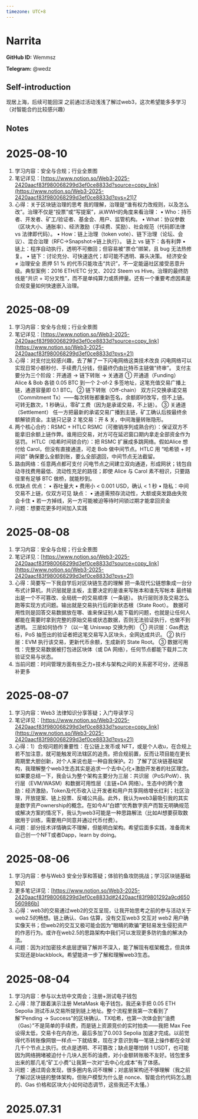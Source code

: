 ```yaml
---
timezone: UTC+8
---
```


# Narrita

**GitHub ID:** Wemmsz

**Telegram:** @wedz

## Self-introduction

现居上海，后续可能回深    之前通过活动浅浅了解过web3，这次希望能多多学习（对智能合约比较感兴趣）

## Notes

<!-- Content_START -->
# 2025-08-10

1. 学习内容：安全与合规；行业全景图
2. 笔记详见：[https://www.notion.so/Web3-2025-2420aacf83f980068299d3ef0ce8833d?source=copy_link](https://www.notion.so/Web3-2025-2420aacf83f980068299d3ef0ce8833d?pvs=21)7
3. 心得：关于区块链治理的思考
我的理解，治理是“谁有权力改规则，以及怎么改”。治理不仅是“投票”或“写提案”，从WWH的角度来看治理：
• Who：持币者、开发者、矿工/验证者、基金会、用户、监管机构。
• What：协议参数（区块大小、通胀率）、经济激励（手续费、奖励）、社会规范（代码即法律 vs 法律即代码）。
• How：链上治理（token vote）、链下治理（论坛、会议）、混合治理（RFC→Snapshot→链上执行）。
链上 vs 链下：各有利弊
• 链上：程序自动执行，透明不可撤回；但容易被“票仓”绑架，且 bug 无法热修复。
• 链下：讨论充分、可快速迭代；却可能不透明、寡头决策。
经济安全 ≠ 治理安全
质押 51 % 的代币只能攻击“共识”，不一定能逼社区接受恶意升级。典型案例：2016 ETH/ETC 分叉、2022 Steem vs Hive。治理的最终防线是“共识 + 可分叉性”，而不是单纯算力或质押量。还有一个重要考虑因素是合规变量如何快速嵌入治理。

# 2025-08-09

1. 学习内容：安全与合规；行业全景图
2. 笔记详见：[https://www.notion.so/Web3-2025-2420aacf83f980068299d3ef0ce8833d?source=copy_link](https://www.notion.so/Web3-2025-2420aacf83f980068299d3ef0ce8833d?pvs=21)
3. 心得：对支付比较感兴趣，去了解了一下闪电网络这类技术改良
闪电网络可以实现日常小额秒付、手续费几分钱，但最终仍由比特币主链做“终审”。
支付主要分为三个阶段：开通道 → 链下转账 → 关通道
① 开通道（Funding）
Alice & Bob 各锁 0.05 BTC 到一个 2-of-2 多签地址，这笔充值交易广播上链，通道容量即 0.1 BTC。
② 链下转账（Off-chain）
双方只交换承诺交易（Commitment Tx）——每次转账都重新签名，余额即时改写，但不上链。可转无数次，1 秒确认，零矿工费（因为是承诺交易，不上链）。
③ 关通道（Settlement）
任一方把最新的承诺交易广播到主链，矿工确认后按最终余额解锁资金。主链只记录 2 笔交易：开 & 关，中间海量转账隐形。
2. 两个核心合约：RSMC + HTLC
RSMC（可撤销序列成熟合约）：保证双方不能拿旧余额上链作弊。谁用旧交易，对方可在延迟窗口期内拿走全部资金作为惩罚。
HTLC（哈希时间锁合约）：把 RSMC 扩展成多跳网络。假如Alice 想付给 Carol，但没有直接通道，可走 Bob 做中间节点。HTLC 用 “哈希锁 + 时间锁” 确保要么全额到账，要么全部退回，中间节点无法截留。
3. 路由网络：任意两点都可支付
闪电节点之间建立双向通道，形成网状；钱包自动寻找费用最低、流动性充足的路径；即使 Alice 与 Carol 素不相识，只要路径里有足够 BTC 做桥，就能秒到。
4. 优缺点
优点：
• 吞吐量大
• 费用小 < 0.001 USD，确认 < 1 秒
• 隐私：中间交易不上链，仅双方可见
缺点：
• 通道需预存流动性，大额或突发路由失败会卡住
• 若一方掉线，另一方可能被迫等待时间锁过期才能拿回资金
5. 问题：想要花更多时间加入实践

# 2025-08-08

1. 学习内容：安全与合规；行业全景图
2. 笔记详见：[https://www.notion.so/Web3-2025-2420aacf83f980068299d3ef0ce8833d?source=copy_link](https://www.notion.so/Web3-2025-2420aacf83f980068299d3ef0ce8833d?pvs=21)
3. 心得：简要写一下我自学后对区块链生态的理解
把一条现代公链想象成一台分布式计算机，共识层就是主板，主要决定的是谁来写账本和谁先写帐本
最终输出是一个不可篡改、全局统一的交易顺序（一条链）。
执行层则涉及交易怎么跑等实现方式问题。输出就是交易执行后的新状态根（State Root）。
数据可用性则是回答交易数据放在哪、谁来保证别人能下载的问题，也就是让任何人都能在需要时拿到完整的原始交易或状态数据，否则无法验证执行，也做不到透明。
三层如何协作？（以一笔 Uniswap 交换为例）
① 共识层：Gas费达标，PoS 抽签出的验证者把这笔交易写入区块头，全网达成共识。
② 执行层：EVM 执行该交易，更新代币余额，生成新的 State Root。
③ 数据可用性：完整交易数据被打包进区块体（或 DA 网络），任何节点都能下载并二次验证交易与状态。
4. 当前问题：时间管理方面有些乏力+技术与架构之间的关系密不可分，还得恶补更多

# 2025-08-07

1. 学习内容：Web3 法律知识分享答疑；入门导读学习
2. 笔记详见：[https://www.notion.so/Web3-2025-2420aacf83f980068299d3ef0ce8833d?source=copy_link](https://www.notion.so/Web3-2025-2420aacf83f980068299d3ef0ce8833d?pvs=21)
3. 心得：1）合规问题的重要性：在公链上发币或 NFT，或是个人收u，在合规上若不加注意，就可能触发司法辖区的追责。把合规前置，反而让项目能在更长周期里大胆创新，对个人来说也是一种自我保护。2）了解了区块链基础架构，我理解整个web3生态其实是追求一个去中心化+激励开发者的社区理念。如果要总结一下，我会认为整个架构主要分为三层：共识层（PoS/PoW）、执行层（EVM/WASM）和数据可用性层（主链+DA 网络）。生态中的两个激励：经济激励，Token及代币收入让开发者和用户共享网络增长红利；社区治理，开放提案、链上投票、反哺公共品。此外，我认为web3最吸引我的其实是数字资产ownership的概念。在如今AI“白嫖”优秀数字资产而暂无明确规范或解决方案的情况下，我认为web3可能是一种思路解法（比如AI想要获取数据用于训练，需要用户同意并通过代币付费）。
4. 问题：部分技术详情确实不理解，但能明白架构。希望后面多实践，准备周末自己创一个NFT或者Dapp，learn by doing。

# 2025-08-06

1. 学习内容：参与Web3 安全分享和答疑；体验钓鱼攻防挑战；学习区块链基础知识
2. 更多笔记详见：[https://www.notion.so/Web3-2025-2420aacf83f980068299d3ef0ce8833d#2420aacf83f9801292a9cd650560986b]
3. 心得：web3的交易通过web2的交互呈现，让我开始思考之前的参与活动关于web2.5的畅想。链上确认、Gas 估算，没有交互web3 交互对 web2 用户确实像天书；但web2的交互又极可能会因为“眼睛的欺骗”更轻易发生侵犯资产的作恶行为。或许在web2.5的思路架构中我们可以发现更多防钓鱼的解决办法。
4. 问题：因为对加密技术底层逻辑了解并不深入，能了解现有框架概念，但具体实现还是blackblock。希望能进一步了解和理解web3生态。

# 2025-08-04

1. 学习内容：参与以太坊中文周会；注册+测试电子钱包
2. 心得：除了跟着演示注册 MetaMask 电子钱包，我还亲手把 0.05 ETH Sepolia 测试币从交易所提到链上地址。整个流程里我第一次看到了解“Pending → Success”的区块确认、TX哈希，也第一次体会到“油费（Gas）”不是简单的手续费，而是链上资源竞价的实时拍卖——我把 Max Fee 设得太低，交易卡在内存池，最后多加了0.003 Sepolia 加速才完成。以前觉得代币转账像网银一样点一下就结束，现在才意识到每一笔链上操作都在全球几千个节点上执行。优点是透明、不可篡改；缺点是哪怕转 1 USDT，也可能因为网络拥堵被迫付十几块人民币的油费，对小金额转账极不友好。钱包里多出来的那几毛“矿工小费”让我第一次对“去中心化成本”有了体感。
3. 问题：通过周会发现，很多圈内名词不理解；对底层架构还不够理解（我之前了解过区块链的整体架构，但账户模型为什么是 nonce、智能合约代码怎么跑的、Gas 价格和区块大小如何动态调节，这些我还不太懂。）


# 2025.07.31


<!-- Content_END -->

